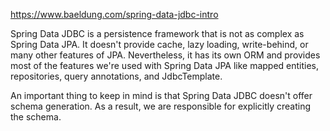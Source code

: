 https://www.baeldung.com/spring-data-jdbc-intro

Spring Data JDBC is a persistence framework that is not as complex as Spring Data JPA. It doesn't provide cache, 
lazy loading, write-behind, or many other features of JPA. Nevertheless, it has its own ORM and provides most of 
the features we're used with Spring Data JPA like mapped entities, repositories, query annotations, and JdbcTemplate.

An important thing to keep in mind is that Spring Data JDBC doesn't offer schema generation. As a result, we are 
responsible for explicitly creating the schema.

